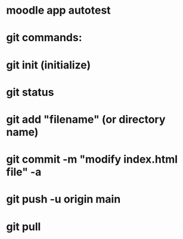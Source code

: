 # moodle app autotest
# git commands:
# git init  (initialize)
# git status
# git add "filename" (or directory name)
# git commit -m "modify index.html file" -a
# git push -u origin main
#
# git pull
